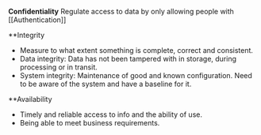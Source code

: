 **Confidentiality**
Regulate access to data by only allowing people with [[Authentication]]

**Integrity
- Measure to what extent something is complete, correct and consistent. 
- Data integrity: Data has not been tampered with in storage, during processing or in transit. 
- System integrity: Maintenance of good and known configuration. Need to be aware of the system and have a baseline for it. 

**Availability
- Timely and reliable access to info and the ability of use. 
- Being able to meet business requirements. 
